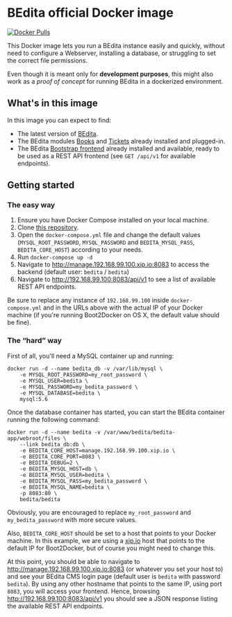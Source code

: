 # BEdita official Docker image
[![Docker Pulls](https://img.shields.io/docker/pulls/bedita/bedita.svg)](https://hub.docker.com/r/bedita/bedita/)

This Docker image lets you run a BEdita instance easily and quickly, without need to configure a Webserver, installing a database, or struggling to set the correct file permissions.

Even though it is meant only for **development purposes**, this might also work as a *proof of concept* for running BEdita in a dockerized environment.

## What's in this image

In this image you can expect to find:

 - The latest version of [BEdita](https://github.com/bedita/bedita).
 - The BEdita modules [Books](https://github.com/bedita/books) and [Tickets](https://github.com/bedita/tickets) already installed and plugged-in.
 - The BEdita [Bootstrap frontend](https://github.com/bedita/bootstrap) already installed and available, ready to be used as a REST API frontend (see `GET /api/v1` for available endpoints).

## Getting started

### The easy way

1. Ensure you have Docker Compose installed on your local machine.
2. Clone [this repository](https://github.com/bedita/docker-image).
3. Open the `docker-compose.yml` file and change the default values (`MYSQL_ROOT_PASSWORD`, `MYSQL_PASSWORD` and `BEDITA_MYSQL_PASS`, `BEDITA_CORE_HOST`) according to your needs.
4. Run `docker-compose up -d`
5. Navigate to http://manage.192.168.99.100.xip.io:8083 to access the backend (default user: `bedita` / `bedita`)
6. Navigate to http://192.168.99.100:8083/api/v1 to see a list of available REST API endpoints.

Be sure to replace any instance of `192.168.99.100` inside `docker-compose.yml` and in the URLs above with the actual IP of your Docker machine (if you're running Boot2Docker on OS X, the default value should be fine).

### The “hard” way

First of all, you'll need a MySQL container up and running:

```
docker run -d --name bedita_db -v /var/lib/mysql \
    -e MYSQL_ROOT_PASSWORD=my_root_password \
    -e MYSQL_USER=bedita \
    -e MYSQL_PASSWORD=my_bedita_password \
    -e MYSQL_DATABASE=bedita \
    mysql:5.6
```

Once the database container has started, you can start the BEdita container running the following command:

```
docker run -d --name bedita -v /var/www/bedita/bedita-app/webroot/files \
    --link bedita_db:db \
    -e BEDITA_CORE_HOST=manage.192.168.99.100.xip.io \
    -e BEDITA_CORE_PORT=8083 \
    -e BEDITA_DEBUG=2 \
    -e BEDITA_MYSQL_HOST=db \
    -e BEDITA_MYSQL_USER=bedita \
    -e BEDITA_MYSQL_PASS=my_bedita_password \
    -e BEDITA_MYSQL_NAME=bedita \
    -p 8083:80 \
    bedita/bedita
```

Obviously, you are encouraged to replace `my_root_password` and `my_bedita_password` with more secure values.

Also, `BEDITA_CORE_HOST` should be set to a host that points to your Docker machine. In this example, we are using a [xip.io](http://xip.io/) host that points to the default IP for Boot2Docker, but of course you might need to change this.

At this point, you should be able to navigate to http://manage.192.168.99.100.xip.io:8083 (or whatever you set your host to) and see your BEdita CMS login page (default user is `bedita` with password `bedita`). By using any other hostname that points to the same IP, using port `8083`, you will access your frontend. Hence, browsing http://192.168.99.100:8083/api/v1 you should see a JSON response listing the available REST API endpoints.
